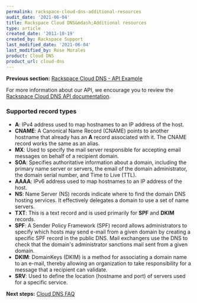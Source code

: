```yaml
---
permalink: rackspace-cloud-dns-additional-resources
audit_date: '2021-06-04'
title: Rackspace Cloud DNS&mdash;Additional resources
type: article
created_date: '2011-10-19'
created_by: Rackspace Support
last_modified_date: '2021-06-04'
last_modified_by: Rose Morales
product: Cloud DNS
product_url: cloud-dns
---
```


**Previous section:** [Rackspace Cloud DNS - API Example](/support/how-to/rackspace-cloud-dns-api-example)

For more information about our API, we encourage you to review the [Rackspace Cloud DNS API documentation](https://docs.rackspace.com/docs/cloud-dns/v1/).

### Supported record types

- **A**: IPv4 address used to map hostnames to an IP address of
    the host.
- **CNAME**: A Canonical Name Record (CNAME) points to another hostname that
    already has an **A** record associated with it. The CNAME record works
    the same as an alias.
- **MX**: Used to specify the mail server responsible for
    accepting email messages on behalf of a recipient domain.
- **SOA**: Specifies authoritative information about a domain,
    including the primary name server or servers, the email of the domain
    administrator, the domain serial number, and Time to Live (TTL).
- **AAAA**: IPv6 address used to map hostnames to an IP address of
    the host.
- **NS**: Name Server (NS) records indicate where to find the domain DNS
    hosting services. It effectively delegates a domain to
    use a set of name servers.
- **TXT**: This is a text record and is used primarily for **SPF** and
    **DKIM** records.
- **SPF**: A Sender Policy Framework (SPF) record allows administrators to
    specify which hosts may send e-mail from a given domain by
    creating a specific SPF record in the public DNS. Mail exchangers use
    the DNS to check that the  domain's administrator sanctions mail sent
    from a given domain.
- **DKIM**: DomainKeys (DKIM) is a method for associating a domain name to an
    e-mail, thereby allowing an organization to take responsibility for a
    message that a recipient can validate.
- **SRV**: Used to define the location (hostname and port) of servers used
    for a specific service.

**Next steps:** [Cloud DNS FAQ](/support/how-to/cloud-dns-faq)
